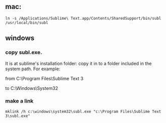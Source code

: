 ## mac:
``ln -s /Applications/Sublime\ Text.app/Contents/SharedSupport/bin/subl /usr/local/bin/subl``
## windows
### copy subl.exe. 
It is at sublime's installation folder: copy it in to a folder included in the system path. For example:

from C:\Program Files\Sublime Text 3

to C:\Windows\System32

### make a link
``mklink /h c:\windows\system32\subl.exe "c:\Program Files\Sublime Text 3\subl.exe"``

